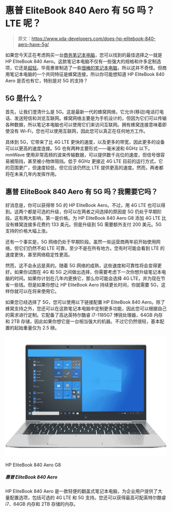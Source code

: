 # 惠普 EliteBook 840 Aero 有 5G 吗？LTE 呢？

> 原文：<https://www.xda-developers.com/does-hp-elitebook-840-aero-have-5g/>

如果您今天正在考虑购买一台[商务笔记本电脑](https://www.xda-developers.com/best-business-laptops/)，您可以找到的最佳选择之一就是 HP EliteBook 840 Aero。这款笔记本电脑不仅有一些强大的规格和许多定制选项，它还是[超轻](https://www.xda-developers.com/best-lightweight-laptops/)。毕竟惠普制造了一些[很棒的笔记本电脑](https://www.xda-developers.com/best-hp-laptops/)，所以这并不奇怪。但商用笔记本电脑的一个共同特征是蜂窝连接，所以你可能想知道 HP EliteBook 840 Aero 是否也有它，特别是对 5G 的支持？

## 5G 是什么？

首先，让我们澄清什么是 5G。这是最新一代的蜂窝网络，它允许(移动)电话打电话、发送短信和浏览互联网。蜂窝网络主要是为手机设计的，但因为它们可以传输各种数据，所以笔记本电脑也可以使用它们来访问互联网。拥有蜂窝连接意味着即使没有 Wi-Fi，您也可以使用互联网，因此您可以真正在任何地方工作。

具体到 5G，它带来了比 4G LTE 更快的速度，以及更多的带宽，因此更多的设备可以以更高的速度连接。5G 也有两种主要形式——毫米波和 6GHz 以下。mmWave 使用非常高频的波来传输数据，可以提供数千兆位的速度，但信号很容易被阻挡，甚至被小物体阻挡。低于 6GHz 更接近 4G LTE 目前的运行方式，它的范围更广，但速度较低，但它应该仍然比 LTE 提供更高的速度。然而，两者都将在未来几年内发挥作用。

## 惠普 EliteBook 840 Aero 有 5G 吗？我需要它吗？

好消息是，你可以获得带 5G 的 HP EliteBook Aero。不过，用 4G LTE 也可以得到。这两个都是可选的升级，你可以在两者之间选择的原因是 5G 仍处于早期阶段。这有两大影响，第一是价格。为 HP EliteBook 840 Aero G8 添加 4G LTE 比没有蜂窝连接多花费约 133 美元。但是升级到 5G 需要额外支付 200 美元。5G 支持的价格大幅上涨。

还有一个事实是，5G 网络仍处于早期阶段。虽然一些运营商两年前开始使用网络，但它们仍然不如 LTE 可靠，至少不是在所有地方。您有时可能会看到 LTE 的速度更快，甚至网络稳定性更高。

然而，这不会永远是真的。随着 5G 网络的成熟，这些速度和可靠性将会变得更好。如果你试图在 4G 和 5G 之间做出选择，你需要考虑下一次你想升级笔记本电脑的时间。如果你计划在几年内更换它，那么你可能会选择 4G LTE，并为现在节省一些钱。但是如果你想让 HP EliteBook Aero 持续更长时间，你就需要 5G，这样你就可以在将来使用它。

如果您已经选择了 5G，您可以使用以下链接配置 HP EliteBook 840 Aero。除了蜂窝支持之外，您还可以在这款笔记本电脑中定制更多功能，因此您可以根据自己的需求进行定制。它配备了高达英特尔酷睿 i7-1185G7 博锐处理器，64GB 内存和 2TB 存储，因此如果你想它是一台相当强大的机器。不过它仍然很轻，基本配置的起始重量仅为 2.5 磅。

 <picture>![The HP EliteBook 840 Aero is a lightweight clamshell laptop with lots of configuration options for business users. You can get it with up to an Intel Core i7 with vPro, 64GB of RAM, and 2TB of storage. Plus, there are extras like 5G support available.](img/84433e96fd1349c62c9a387e2fa5282c.png)</picture> 

HP EliteBook 840 Aero G8

##### 惠普 EliteBook 840 Aero

HP EliteBook 840 Aero 是一款轻便的翻盖式笔记本电脑，为企业用户提供了大量配置选项，包括可选的 4G LTE 和 5G 支持。您还可以获得最高可配英特尔酷睿 i7、64GB 内存和 2TB 存储的内存。